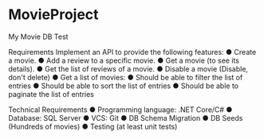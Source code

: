 # MovieProject

My Movie DB Test

Requirements
  Implement an API to provide the following features:
    ● Create a movie.
    ● Add a review to a specific movie.
    ● Get a movie (to see its details).
    ● Get the list of reviews of a movie.
    ● Disable a movie (Disable, don't delete)
    ● Get a list of movies:
    ● Should be able to filter the list of entries
    ● Should be able to sort the list of entries
    ● Should be able to paginate the list of entries

Technical Requirements
● Programming language: .NET Core/C#
● Database: SQL Server
● VCS: Git
● DB Schema Migration
● DB Seeds (Hundreds of movies)
● Testing (at least unit tests)
